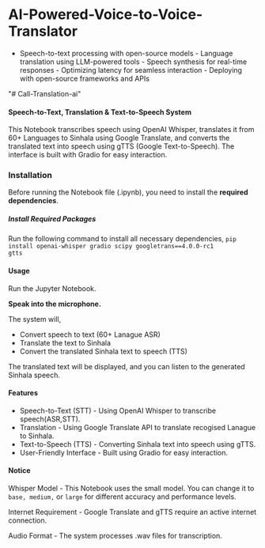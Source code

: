 # AI-Powered-Voice-to-Voice-Translator
- Speech-to-text processing with open-source models - Language translation using LLM-powered tools - Speech synthesis for real-time responses - Optimizing latency for seamless interaction - Deploying with open-source frameworks and APIs


"# Call-Translation-ai" 


#### Speech-to-Text, Translation & Text-to-Speech System

This Notebook transcribes speech using OpenAI Whisper, translates it from 60+ Languages to Sinhala using Google Translate, and converts the translated text into speech using gTTS (Google Text-to-Speech). The interface is built with Gradio for easy interaction.

### Installation

Before running the Notebook file (.ipynb), you need to install the <b>required dependencies</b>.

##### Install Required Packages

Run the following command to install all necessary dependencies,
<code>pip install openai-whisper gradio scipy googletrans==4.0.0-rc1 gtts</code>

#### Usage

Run the Jupyter Notebook.

<b>Speak into the microphone.</b>

The system will,
<ul>
<li>Convert speech to text (60+ Lanague ASR)</li>
<li>Translate the text to Sinhala</li>
<li>Convert the translated Sinhala text to speech (TTS)</li>
</ul>

The translated text will be displayed, and you can listen to the generated Sinhala speech.

#### Features


<ul>
<li>Speech-to-Text (STT) - Using OpenAI Whisper to transcribe speech(ASR,STT).</li>
<li>Translation - Using Google Translate API to translate recogised Lanague to Sinhala.</li>
<li>Text-to-Speech (TTS) - Converting Sinhala text into speech using gTTS.</li>
<li>User-Friendly Interface - Built using Gradio for easy interaction.</li>
</ul>


#### Notice

Whisper Model - This Notebook uses the small model. You can change it to <code>base, medium,</code> or <code>large</code> for different accuracy and performance levels.

Internet Requirement - Google Translate and gTTS require an active internet connection.

Audio Format - The system processes .wav files for transcription.

